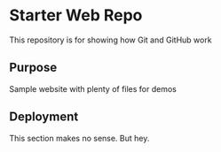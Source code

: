 # Starter Web Repo

This repository is for showing how Git and GitHub work


## Purpose

Sample website with plenty of files for demos


## Deployment

This section makes no sense.  But hey.
